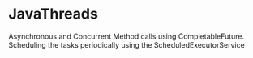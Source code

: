 # JavaThreads

Asynchronous and Concurrent Method calls using CompletableFuture.
Scheduling the tasks periodically using the ScheduledExecutorService
